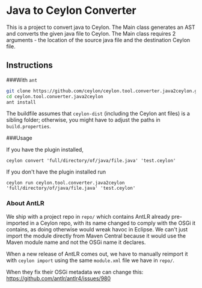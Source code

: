 # Java to Ceylon Converter

This is a project to convert java to Ceylon. 
The Main class generates an AST and converts the given java file to Ceylon.
The Main class requires 2 arguments - the location of the source java file and the destination Ceylon file.

## Instructions

###With `ant`

```bash
git clone https://github.com/ceylon/ceylon.tool.converter.java2ceylon.git
cd ceylon.tool.converter.java2ceylon
ant install
```

The buildfile assumes that `ceylon-dist` (including the Ceylon ant files) is a sibling folder; otherwise, you might have to adjust the paths in `build.properties`.

###Usage

If you have the plugin installed,

`ceylon convert 'full/directory/of/java/file.java' 'test.ceylon'`

If you don't have the plugin installed run

`ceylon run ceylon.tool.converter.java2ceylon 'full/directory/of/java/file.java' 'test.ceylon'`

### About AntLR

We ship with a project repo in `repo/` which contains AntLR already pre-imported in a Ceylon
repo, with its name changed to comply with the OSGi it contains, as doing otherwise would
wreak havoc in Eclipse. We can't just import the module directly from Maven Central because
it would use the Maven module name and not the OSGi name it declares.

When a new release of AntLR comes out, we have to manually reimport it with `ceylon import`
using the same `module.xml` file we have in `repo/`.

When they fix their OSGi metadata we can change this: https://github.com/antlr/antlr4/issues/980